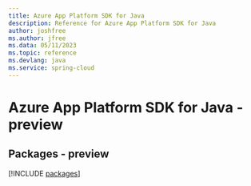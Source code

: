 ```yaml
---
title: Azure App Platform SDK for Java
description: Reference for Azure App Platform SDK for Java
author: joshfree
ms.author: jfree
ms.data: 05/11/2023
ms.topic: reference
ms.devlang: java
ms.service: spring-cloud
---
```

# Azure App Platform SDK for Java - preview
## Packages - preview
[!INCLUDE [packages](app-platform-index.md)]